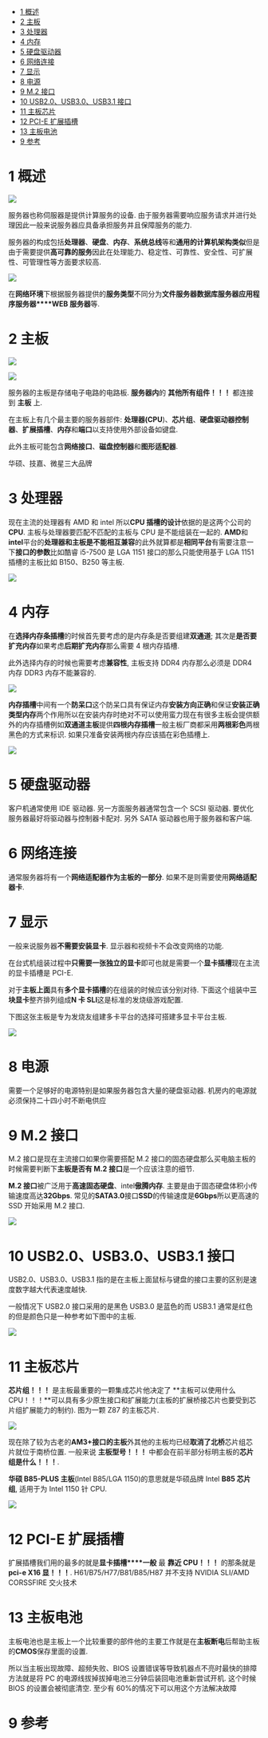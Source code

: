 
<!-- @import "[TOC]" {cmd="toc" depthFrom=1 depthTo=6 orderedList=false} -->

<!-- code_chunk_output -->

- [1 概述](#1-概述)
- [2 主板](#2-主板)
- [3 处理器](#3-处理器)
- [4 内存](#4-内存)
- [5 硬盘驱动器](#5-硬盘驱动器)
- [6 网络连接](#6-网络连接)
- [7 显示](#7-显示)
- [8 电源](#8-电源)
- [9 M.2 接口](#9-m2-接口)
- [10 USB2.0、USB3.0、USB3.1 接口](#10-usb20-usb30-usb31-接口)
- [11 主板芯片](#11-主板芯片)
- [12 PCI\-E 扩展插槽](#12-pci-e-扩展插槽)
- [13 主板电池](#13-主板电池)
- [9 参考](#9-参考)

<!-- /code_chunk_output -->

# 1 概述

![](./images/2019-04-22-16-16-06.png)

服务器也称伺服器是提供计算服务的设备. 由于服务器需要响应服务请求并进行处理因此一般来说服务器应具备承担服务并且保障服务的能力.

服务器的构成包括**处理器**、**硬盘**、**内存**、**系统总线**等和**通用的计算机架构类似**但是由于需要提供**高可靠的服务**因此在处理能力、稳定性、可靠性、安全性、可扩展性、可管理性等方面要求较高.

![](./images/2019-04-22-16-17-31.png)

在**网络环境**下根据服务器提供的**服务类型**不同分为**文件服务器****数据库服务器****应用程序服务器****WEB 服务器**等.

# 2 主板

![](./images/2019-04-22-15-52-02.png)

![](./images/2019-04-22-16-01-51.png)

服务器的主板是存储电子电路的电路板. **服务器内**的 **其他所有组件！！！** 都连接到 **主板** 上.

在主板上有几个最主要的服务器部件: **处理器(CPU**)、**芯片组**、**硬盘驱动器控制器**、**扩展插槽**、**内存**和**端口**以支持使用外部设备如键盘.

此外主板可能包含**网络接口**、**磁盘控制器**和**图形适配器**.

华硕、技嘉、微星三大品牌

# 3 处理器

现在主流的处理器有 AMD 和 intel 所以**CPU 插槽的设计**依据的是这两个公司的**CPU**. 主板与处理器要匹配不匹配的主板与 CPU 是不能组装在一起的. **AMD**和**intel**平台的**处理器和主板是不能相互兼容**的此外就算都是**相同平台**有需要注意一下**接口的参数**比如酷睿 i5-7500 是 LGA 1151 接口的那么只能使用基于 LGA 1151 插槽的主板比如 B150、B250 等主板.

![](./images/2019-04-22-15-52-48.png)

# 4 内存

在**选择内存条插槽**的时候首先要考虑的是内存条是否要组建**双通道**; 其次是**是否要扩充内存**如果考虑**后期扩充内存**那么需要 4 根内存插槽.

此外选择内存的时候也需要考虑**兼容性**, 主板支持 DDR4 内存那么必须是 DDR4 内存 DDR3 内存不能兼容的.

![](./images/2019-04-22-15-53-11.png)

**内存插槽**中间有一个**防呆口**这个防呆口具有保证内存**安装方向正确**和保证**安装正确类型内存**两个作用所以在安装内存时绝对不可以使用蛮力现在有很多主板会提供额外的内存插槽例如**双通道主板**提供**四根内存插槽**一般主板厂商都采用**两根彩色**两根黑色的方式来标识. 如果只准备安装两根内存应该插在彩色插槽上.

![](./images/2019-04-22-16-00-03.png)

# 5 硬盘驱动器

客户机通常使用 IDE 驱动器. 另一方面服务器通常包含一个 SCSI 驱动器. 要优化服务器最好将驱动器与控制器卡配对. 另外 SATA 驱动器也用于服务器和客户端.

# 6 网络连接

通常服务器将有一个**网络适配器作为主板的一部分**. 如果不是则需要使用**网络适配器卡**.

# 7 显示

一般来说服务器**不需要安装显卡**. 显示器和视频卡不会改变网络的功能.

在台式机组装过程中**只需要一张独立的显卡**即可也就是需要一个**显卡插槽**现在主流的显卡插槽是 PCI\-E.

对于**主板上面**具有**多个显卡插槽**的在组装的时候应该分别对待. 下面这个组装中**三块显卡**整齐排列组成**N 卡 SLI**这是标准的发烧级游戏配置.

下图这张主板是专为发烧友组建多卡平台的选择可搭建多显卡平台主板.

![](./images/2019-04-22-15-54-24.png)

# 8 电源

需要一个足够好的电源特别是如果服务器包含大量的硬盘驱动器. 机房内的电源就必须保持二十四小时不断电供应

# 9 M.2 接口

M.2 接口是现在主流接口如果你需要搭配 M.2 接口的固态硬盘那么买电脑主板的时候需要判断下**主板是否有 M.2 接口**是一个应该注意的细节.

**M.2 接口**被广泛用于**高速固态硬盘**、intel**傲腾内存**. 主要是由于固态硬盘体积小传输速度高达**32Gbps**. 常见的**SATA3.0**接口**SSD**的传输速度是**6Gbps**所以更高速的 SSD 开始采用 M.2 接口.

![](./images/2019-04-22-15-56-10.png)

# 10 USB2.0、USB3.0、USB3.1 接口

USB2.0、USB3.0、USB3.1 指的是在主板上面鼠标与键盘的接口主要的区别是速度数字越大代表速度越快.

一般情况下 USB2.0 接口采用的是黑色 USB3.0 是蓝色的而 USB3.1 通常是红色的但是颜色只是一种参考如下图中的主板.

![](./images/2019-04-22-15-58-01.png)

# 11 主板芯片

**芯片组！！！** 是主板最重要的一颗集成芯片他决定了 **主板可以使用什么 CPU！！！**可以具有多少原生接口和扩展能力(主板的扩展桥接芯片也要受到芯片组扩展能力的制约). 图为一颗 Z87 的主板芯片.

![](./images/2019-04-22-16-03-53.png)

现在除了较为古老的**AM3\+接口的主板**外其他的主板均已经**取消了北桥**芯片组芯片就位于南桥位置. 一般来说 **主板型号！！！** 中都会在前半部分标明主板的**芯片组是什么！！！**.

**华硕 B85-PLUS 主板**(Intel B85/LGA 1150)的意思就是华硕品牌 Intel **B85 芯片组**, 适用于为 Intel 1150 针 CPU.

![](./images/2019-04-22-16-04-31.png)

# 12 PCI\-E 扩展插槽

扩展插槽我们用的最多的就是**显卡插槽****一般** 最 **靠近 CPU！！！** 的那条就是 **pci\-e X16 显！！！**. H61/B75/H77/B81/B85/H87 并不支持 NVIDIA SLI/AMD CORSSFIRE 交火技术

# 13 主板电池

主板电池也是主板上一个比较重要的部件他的主要工作就是在**主板断电**后帮助主板的**CMOS**保存里面的设置.

所以当主板出现故障、超频失败、BIOS 设置错误等导致机器点不亮时最快的排障方法就是将 PC 的电源线拔掉拔掉电池三分钟后装回电池重新尝试开机. 这个时候 BIOS 的设置会被彻底清空. 至少有 60%的情况下可以用这个方法解决故障

# 9 参考

